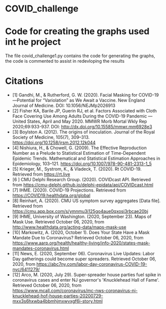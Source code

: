 # COVID_challenge


# Code for creating the graphs used int he project
The file covid_challenge1.py contains the code for generating the graphs, the code is commented to assist in redevloping the results

# Citations
- [1] Gandhi, M., & Rutherford, G. W. (2020). Facial Masking for COVID-19—Potential for “Variolation” as We Await a Vaccine. New England Journal of Medicine. DOI: 10.1056/NEJMp2026913
- [2] Fisher KA, Barile JP, Guerin RJ, et al. Factors Associated with Cloth Face Covering Use Among Adults During the COVID-19 Pandemic — United States, April and May 2020. MMWR Morb Mortal Wkly Rep 2020;69:933-937. DOI: http://dx.doi.org/10.15585/mmwr.mm6928e3
- [3] Boylston A. (2012). The origins of inoculation. Journal of the Royal Society of Medicine, 105(7), 309–313. https://doi.org/10.1258/jrsm.2012.12k044
- [4] Nishiura, H., & Chowell, G. (2009). The Effective Reproduction Number as a Prelude to Statistical Estimation of Time-Dependent Epidemic Trends. Mathematical and Statistical Estimation Approaches in Epidemiology, 103–121. https://doi.org/10.1007/978-90-481-2313-1_5
- [5] Krieger, M., Systrom, K., & Vladeck, T. (2020). Rt COVID-19. Retrieved from https://rt.live
- [6 ] CMU Delphi Research Group. (2020). COVIDcast API. Retrieved from https://cmu-delphi.github.io/delphi-epidata/api/COVIDcast.html
- [7] IHME. (2020). COVID-19 Projections. Retrieved from https://COVID19.healthdata.org/global
- [8] Reinhart, A. (2020). CMU US symptom survey aggregates [Data file]. Retrieved from https://cmu.app.box.com/s/ymnmu3i125go4aue0qxosi3rbcae20bj 
- [9] IHME, University of Washington. (2020, September 23). Maps of Mask Use. Retrieved October 06, 2020, from http://www.healthdata.org/acting-data/maps-mask-use
- [10] Markowitz, A. (2020, October 1). Does Your State Have a Mask Mandate Due to Coronavirus? Retrieved October 06, 2020, from https://www.aarp.org/health/healthy-living/info-2020/states-mask-mandates-coronavirus.html
- [11] News, E. (2020, September 06). Coronavirus Live Updates: Labor Day gatherings could become super spreaders. Retrieved October 06, 2020, from https://abc7ny.com/labor-day-coronavirus-COVID-19-nyc/6411279/
- [12] Arco, M. (2020, July 29). Super-spreader house parties fuel spike in coronavirus cases and enter NJ governor's 'Knucklehead Hall of Fame'. Retrieved October 06, 2020, from https://www.mcall.com/coronavirus/mc-nws-coronavirus-nj-knucklehead-hof-house-parties-20200729-mxx3s6hxwba4bbmhjmxwvxgf6i-story.html
